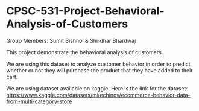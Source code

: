 # CPSC-531-Project-Behavioral-Analysis-of-Customers
Group Members: Sumit Bishnoi & Shridhar Bhardwaj


This project demonstrate the behavioral analysis of customers.

We are using this dataset to analyze customer behavior in order to predict whether or not they will purchase the product that they have added to their cart. 

We are using dataset available on kaggle.
Here is the link for the dataset: https://www.kaggle.com/datasets/mkechinov/ecommerce-behavior-data-from-multi-category-store
